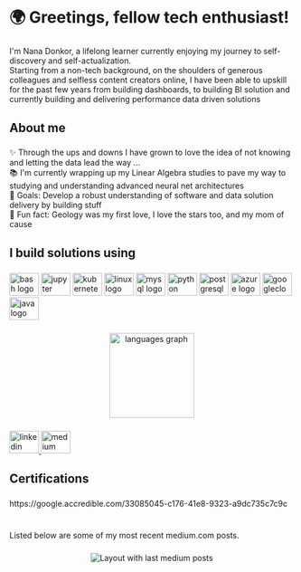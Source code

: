 <h1 align="left">🌍 Greetings, fellow tech enthusiast!</h1>

###

<p align="left">I'm Nana Donkor, a lifelong learner currently enjoying my journey to self-discovery and self-actualization.  <br>Starting from a non-tech background, on the shoulders of generous colleagues and selfless content creators online,  I have been able to upskill for the past few years from building dashboards, to building BI solution and currently building and delivering performance data driven solutions</p>

###

<h2 align="left">About me</h2>

###

<p align="left">✨ Through the ups and downs I have grown to love the idea of not knowing and letting the data lead the way  ...<br>📚 I'm currently  wrapping up my Linear Algebra studies to pave my way to studying and understanding advanced neural net architectures<br>🎯 Goals: Develop a robust understanding of software and data solution delivery by building stuff<br>🎲 Fun fact: Geology was my first love, I love the stars too, and my mom of cause</p>

###

<h2 align="left">I build solutions using</h2>

###

<div align="left">
  <img src="https://cdn.jsdelivr.net/gh/devicons/devicon/icons/bash/bash-original.svg" height="40" width="52" alt="bash logo"  />
  <img src="https://cdn.jsdelivr.net/gh/devicons/devicon/icons/jupyter/jupyter-original.svg" height="40" width="52" alt="jupyter logo"  />
  <img src="https://cdn.jsdelivr.net/gh/devicons/devicon/icons/kubernetes/kubernetes-plain.svg" height="40" width="52" alt="kubernetes logo"  />
  <img src="https://cdn.jsdelivr.net/gh/devicons/devicon/icons/linux/linux-original.svg" height="40" width="52" alt="linux logo"  />
  <img src="https://cdn.jsdelivr.net/gh/devicons/devicon/icons/mysql/mysql-original.svg" height="40" width="52" alt="mysql logo"  />
  <img src="https://cdn.jsdelivr.net/gh/devicons/devicon/icons/python/python-original.svg" height="40" width="52" alt="python logo"  />
  <img src="https://cdn.jsdelivr.net/gh/devicons/devicon/icons/postgresql/postgresql-original.svg" height="40" width="52" alt="postgresql logo"  />
  <img src="https://cdn.jsdelivr.net/gh/devicons/devicon/icons/azure/azure-original.svg" height="40" width="52" alt="azure logo"  />
  <img src="https://cdn.jsdelivr.net/gh/devicons/devicon/icons/googlecloud/googlecloud-original.svg" height="40" width="52" alt="googlecloud logo"  />
  <img src="https://cdn.jsdelivr.net/gh/devicons/devicon/icons/java/java-original.svg" height="40" width="52" alt="java logo"  />
</div>

###

<div align="center">
  <img src="https://github-readme-stats.vercel.app/api/top-langs?username=dconesoko&locale=en&hide_title=false&layout=compact&card_width=320&langs_count=5&theme=dracula&hide_border=false&order=2" height="150" alt="languages graph"  />
</div>

###

<div align="left">
  <a href="https://www.linkedin.com/in/nana-yaw-donkor/" target="_blank">
    <img src="https://raw.githubusercontent.com/maurodesouza/profile-readme-generator/master/src/assets/icons/social/linkedin/default.svg" width="52" height="40" alt="linkedin logo"  />
  </a>
  <a href="https://medium.com/@dconesoko" target="_blank">
    <img src="https://raw.githubusercontent.com/maurodesouza/profile-readme-generator/master/src/assets/icons/social/medium/default.svg" width="52" height="40" alt="medium logo"  />
  </a>
</div>

###

<h2 align="left">Certifications</h2>

###

<p align="left">https://google.accredible.com/33085045-c176-41e8-9323-a9dc735c7c9c</p>

###

<h1 align="left"></h1>

###

<p align="left">Listed below are some of my most recent medium.com posts.</p>

###

<div align="center">
  <img src="https://github-read-medium-git-main.pahlevikun.vercel.app/latest?limit=4&username=@Dconesoko" alt="Layout with last medium posts"  />
</div>

###

